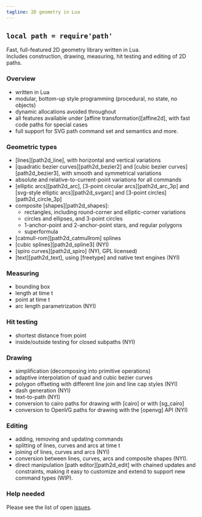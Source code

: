 ```yaml
---
tagline: 2D geometry in Lua
---
```


## `local path = require'path'`

Fast, full-featured 2D geometry library written in Lua. \
Includes construction, drawing, measuring, hit testing and editing of 2D paths.

### Overview

  * written in Lua
  * modular, bottom-up style programming (procedural, no state, no objects)
  * dynamic allocations avoided throughout
  * all features available under [affine transformation][affine2d], with fast code paths for special cases
  * full support for SVG path command set and semantics and more.

### Geometric types

  * [lines][path2d_line], with horizontal and vertical variations
  * [quadratic bezier curves][path2d_bezier2] and [cubic bezier curves][path2d_bezier3], with
    smooth and symmetrical variations
  * absolute and relative-to-current-point variations for all commands
  * [elliptic arcs][path2d_arc], [3-point circular arcs][path2d_arc_3p] and
    [svg-style elliptic arcs][path2d_svgarc] and [3-point circles][path2d_circle_3p]
  * composite [shapes][path2d_shapes]:
    * rectangles, including round-corner and elliptic-corner variations
    * circles and ellipses, and 3-point circles
    * 1-anchor-point and 2-anchor-point stars, and regular polygons
    * superformula
  * [catmull-rom][path2d_catmullrom] splines
  * [cubic splines][path2d_spline3] (NYI)
  * [spiro curves][path2d_spiro] (NYI, GPL licensed)
  * [text][path2d_text], using [freetype] and native text engines (NYI)

### Measuring

  * bounding box
  * length at time t
  * point at time t
  * arc length parametrization (NYI)

### Hit testing

  * shortest distance from point
  * inside/outside testing for closed subpaths (NYI)

### Drawing

  * simplification (decomposing into primitive operations)
  * adaptive interpolation of quad and cubic bezier curves
  * polygon offseting with different line join and line cap styles (NYI)
  * dash generation (NYI)
  * text-to-path (NYI)
  * conversion to cairo paths for drawing with [cairo] or with [sg_cairo]
  * conversion to OpenVG paths for drawing with the [openvg] API (NYI)

### Editing

  * adding, removing and updating commands
  * splitting of lines, curves and arcs at time t
  * joining of lines, curves and arcs (NYI)
  * conversion between lines, curves, arcs and composite shapes (NYI).
  * direct manipulation [path editor][path2d_edit] with chained updates and constraints,
    making it easy to customize and extend to support new command types (WIP).

### Help needed

Please see the list of open [issues](https://github.com/luapower/path2d/issues).

